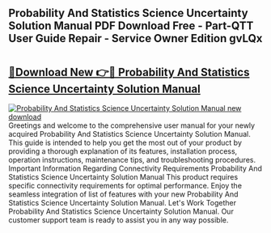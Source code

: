 ## Probability And Statistics Science Uncertainty Solution Manual PDF Download Free - Part-QTT User Guide Repair - Service Owner Edition gvLQx

# <h2><a href="http://bc70670.oget.top/?id=Probability+And+Statistics+Science+Uncertainty+Solution+Manual">🔗Download New 👉🔴 Probability And Statistics Science Uncertainty Solution Manual</a></h2>

[![Probability And Statistics Science Uncertainty Solution Manual new download](https://i.imgur.com/5g1atiW.png)](http://bc70670.oget.top/?id=Probability+And+Statistics+Science+Uncertainty+Solution+Manual)
Greetings and welcome to the comprehensive user manual for your newly acquired Probability And Statistics Science Uncertainty Solution Manual. This guide is intended to help you get the most out of your product by providing a thorough explanation of its features, installation process, operation instructions, maintenance tips, and troubleshooting procedures. Important Information Regarding Connectivity Requirements Probability And Statistics Science Uncertainty Solution Manual This product requires specific connectivity requirements for optimal performance. Enjoy the seamless integration of list of features with your new Probability And Statistics Science Uncertainty Solution Manual. Let's Work Together Probability And Statistics Science Uncertainty Solution Manual. Our customer support team is ready to assist you in any way possible.
